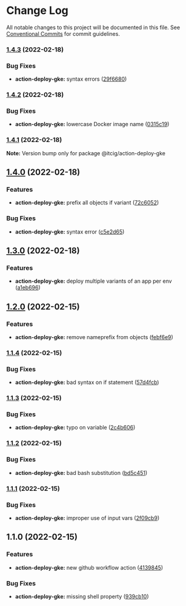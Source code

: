 # Change Log

All notable changes to this project will be documented in this file.
See [Conventional Commits](https://conventionalcommits.org) for commit guidelines.

### [1.4.3](https://github.com/itcig/itcig/compare/@itcig/action-deploy-gke@1.4.2...@itcig/action-deploy-gke@1.4.3) (2022-02-18)


### Bug Fixes

* **action-deploy-gke:** syntax errors ([29f6680](https://github.com/itcig/itcig/commit/29f668088f4926530725ad8365d017b099177d9a))



### [1.4.2](https://github.com/itcig/itcig/compare/@itcig/action-deploy-gke@1.4.1...@itcig/action-deploy-gke@1.4.2) (2022-02-18)


### Bug Fixes

* **action-deploy-gke:** lowercase Docker image name ([0315c19](https://github.com/itcig/itcig/commit/0315c1900ab4b36cfe28d915fdb8124c8a33dd70))



### [1.4.1](https://github.com/itcig/itcig/compare/@itcig/action-deploy-gke@1.4.0...@itcig/action-deploy-gke@1.4.1) (2022-02-18)

**Note:** Version bump only for package @itcig/action-deploy-gke





## [1.4.0](https://github.com/itcig/itcig/compare/@itcig/action-deploy-gke@1.3.0...@itcig/action-deploy-gke@1.4.0) (2022-02-18)


### Features

* **action-deploy-gke:** prefix all objects if variant ([72c6052](https://github.com/itcig/itcig/commit/72c60525569198d1ee966094328f9278981c85f2))


### Bug Fixes

* **action-deploy-gke:** syntax error ([c5e2d65](https://github.com/itcig/itcig/commit/c5e2d65913c99275f3c48fddcd277e82aec227ab))



## [1.3.0](https://github.com/itcig/itcig/compare/@itcig/action-deploy-gke@1.2.0...@itcig/action-deploy-gke@1.3.0) (2022-02-18)


### Features

* **action-deploy-gke:** deploy multiple variants of an app per env ([a1eb696](https://github.com/itcig/itcig/commit/a1eb6962de36d733f143f5f04a7f5ffd1057e6cc))



## [1.2.0](https://github.com/itcig/itcig/compare/@itcig/action-deploy-gke@1.1.4...@itcig/action-deploy-gke@1.2.0) (2022-02-15)


### Features

* **action-deploy-gke:** remove nameprefix from objects ([febf6e9](https://github.com/itcig/itcig/commit/febf6e984224671bb3e1af7b429a5a3e02f764be))



### [1.1.4](https://github.com/itcig/itcig/compare/@itcig/action-deploy-gke@1.1.3...@itcig/action-deploy-gke@1.1.4) (2022-02-15)


### Bug Fixes

* **action-deploy-gke:** bad syntax on if statement ([57d4fcb](https://github.com/itcig/itcig/commit/57d4fcb5e6f6f98aeb6fe373331406e9c10c232e))



### [1.1.3](https://github.com/itcig/itcig/compare/@itcig/action-deploy-gke@1.1.2...@itcig/action-deploy-gke@1.1.3) (2022-02-15)


### Bug Fixes

* **action-deploy-gke:** typo on variable ([2c4b606](https://github.com/itcig/itcig/commit/2c4b6065657ac36ecba0eedfb6eab2aa0fbe176a))



### [1.1.2](https://github.com/itcig/itcig/compare/@itcig/action-deploy-gke@1.1.1...@itcig/action-deploy-gke@1.1.2) (2022-02-15)


### Bug Fixes

* **action-deploy-gke:** bad bash substitution ([bd5c451](https://github.com/itcig/itcig/commit/bd5c45102fcafdc824afda28e113f8a7891eb40b))



### [1.1.1](https://github.com/itcig/itcig/compare/@itcig/action-deploy-gke@1.1.0...@itcig/action-deploy-gke@1.1.1) (2022-02-15)


### Bug Fixes

* **action-deploy-gke:** improper use of input vars ([2f09cb9](https://github.com/itcig/itcig/commit/2f09cb96bb725a82a6da6c1e699328e13786eb44))



## 1.1.0 (2022-02-15)


### Features

* **action-deploy-gke:** new github workflow action ([4139845](https://github.com/itcig/itcig/commit/413984520682aa443c46e496359097e0da909c48))


### Bug Fixes

* **action-deploy-gke:** missing shell property ([939cb10](https://github.com/itcig/itcig/commit/939cb10430b1983458c7793de0ae82bf57e8e982))
